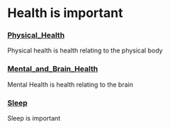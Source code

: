 # Health is important

### [Physical_Health](Physical_Health/Physical_Health.md)
Physical health is health relating to the physical body

### [Mental_and_Brain_Health](Mental_and_brain_Health/Mental_and_Brain_Health.md)
Mental Health is health relating to the brain

### [Sleep](Sleep/Sleep.md)
Sleep is important